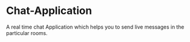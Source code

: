 # Chat-Application
A real time chat Application which helps you to send live messages in the particular rooms.
